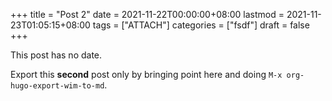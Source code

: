 +++
title = "Post 2"
date = 2021-11-22T00:00:00+08:00
lastmod = 2021-11-23T01:05:15+08:00
tags = ["ATTACH"]
categories = ["fsdf"]
draft = false
+++

This post has no date.

Export this **second** post only by bringing point here and doing `M-x org-hugo-export-wim-to-md`.
